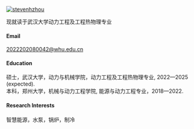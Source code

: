 

[![stevenhzhou](https://img.shields.io/badge/stevenhzhou-github-blue?logo=github)](https://github.com/stevenhzhou)

现就读于武汉大学动力工程及工程热物理专业

#### Email
2022202080042@whu.edu.cn

#### Education
硕士，武汉大学，动力与机械学院，动力工程及工程热物理专业, 2022—2025 (expected).\
本科，郑州大学，机械与动力工程学院, 能源与动力工程专业，2018—2022.

#### Research Interests
智慧能源，水泵，锅炉，制冷
